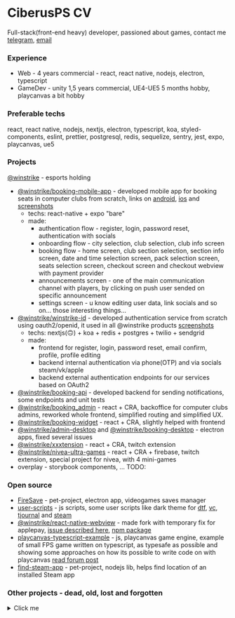 # CiberusPS CV

Full-stack(front-end heavy) developer, passioned about games, contact me [telegram](https://t.me/Ciberus), [email](mailto:ciberus.ps+github@gmail.com)

### **Experience**

- Web - 4 years commercial - react, react native, nodejs, electron, typescript
- GameDev - unity 1,5 years commercial, UE4-UE5 5 months hobby, playcanvas a bit hobby

### **Preferable techs**

react, react native, nodejs, nextjs, electron, typescript, koa, styled-components, eslint, prettier, postgresql, redis, sequelize, sentry, jest, expo, playcanvas, ue5

### **Projects**

[@winstrike](https://winstrike.gg/) - esports holding

- [@winstrike/booking-mobile-app](https://github.com/winstrike/booking-mobile-app) - developed mobile app for booking seats in computer clubs from scratch, links on [android](https://plyay.google.com/store/apps/details?id=gg.winstrike.booking), [ios](https://apps.apple.com/us/app/id1493178030?platform=iphone) and [screenshots](https://drive.google.com/drive/folders/19WL4fDZenSHa6JQpl0V69f9lds3cnyJs?usp=sharing)
  - techs: react-native + expo "bare"
  - made:
    - authentication flow - register, login, password reset, authentication with socials
    - onboarding flow - city selection, club selection, club info screen
    - booking flow - home screen, club section selection, section info screen, date and time selection screen, pack selection screen, seats selection screen, checkout screen and checkout webview with payment provider
    - announcements screen - one of the main communication channel with players, by clicking on push user sended on specific announcement
    - settings screen - u know editing user data, link socials and so on... those interesting things...
- [@winstrike/winstrike-id](https://github.com/winstrike/winstrike-id) - developed authentication service from scratch using oauth2/openid, it used in all @winstrike products [screenshots](https://drive.google.com/drive/folders/1dbAMkge5IVeBQAWo8Nr9KCVQ7PdX1bPA?usp=sharing)
  - techs: nextjs(🙃) + koa + redis + postgres + twilio + sendgrid
  - made:
    - frontend for register, login, password reset, email confirm, profile, profile editing
    - backend internal authentication via phone(OTP) and via socials steam/vk/apple
    - backend external authentication endpoints for our services based on OAuth2
- [@winstrike/booking-api](https://github.com/winstrike/booking-api) - developed backend for sending notifications, some endpoints and unit tests
- [@winstrike/booking_admin](https://github.com/winstrike/booking_admin) - react + CRA, backoffice for computer clubs admins, reworked whole frontend, simplified routing and simplified UX.
- [@winstrike/booking-widget](https://github.com/winstrike/booking-widget) - react + CRA, slightly helped with frontend
- [@winstrike/admin-desktop](https://github.com/winstrike/admin-desktop) and [@winstrike/booking-desktop](https://github.com/winstrike/booking-desktop) - electron apps, fixed several issues
- [@winstrike/xxxtension](https://github.com/winstrike/xxxtension) - react + CRA, twitch extension
- [@winstrike/nivea-ultra-games](https://github.com/winstrike/nivea-ultra-games) - react + CRA + firebase, twitch extension, special project for nivea, with 4 mini-games
- overplay - storybook components, ... TODO:

### Open source

- [FireSave](https://github.com/Ciberusps/FireSave) - pet-project, electron app, videogames saves manager
- [user-scripts](https://github.com/Ciberusps/user-scripts) - js scripts, some user scripts like dark theme for [dtf](https://dtf.ru), [vc](https://vc.ru/), [tjournal](https://tjournal.ru/) and [steam](https://store.steampowered.com/)
- [@winstrike/react-native-webview](https://github.com/winstrike/react-native-webview) - made fork with temporary fix for applepay, [issue described here](https://github.com/react-native-webview/react-native-webview/issues/920#issuecomment-720305564), [npm package](https://github.com/winstrike/react-native-webview/packages/610545)
- [playcanvas-typescript-example](https://github.com/Ciberusps/playcanvas-typescript-example) - js, playcanvas game engine, example of small FPS game written on typescript, as typesafe as possible and showing some approaches on how its possible to write code on with playcanvas [read forum post](https://forum.playcanvas.com/t/example-template-project-with-typescript/25272)
- [find-steam-app](https://github.com/Ciberusps/find-steam-app) - pet-project, nodejs lib, helps find location of an installed Steam app

### Other projects - dead, old, lost and forgotten

<details>
  <summary>Click me</summary>

- [Artifaction.gg](https://artifaction.gg/)

  Site about Artifact | Full-stack developer | 09.2018 | [screenshots](https://drive.google.com/drive/folders/1RidLVceBWTP1dMExlAsfBqtLKODKQVo-?usp=sharing)

  Artifaction.gg - site about [valve](https://www.valvesoftware.com/en/) game - Artifact started by DOTA2/Esports enthusiasts well known in DOTA 2 community([@SirActionSlacks](https://twitter.com/@SirActionSlacks), [@Cyborgmatt](https://twitter.com/@Cyborgmatt), [@SUNSfanTV](https://twitter.com/@SUNSfanTV), [@bukkadota](https://twitter.com/@bukkadota), [@followNoxville](https://twitter.com/@followNoxville)) to build best community project where people may come for anything they want - casual videos, twitch shows, stats, tournaments, hot news, cards info, learning, cardsmith to make their own cards, deck builder, pathfinder and much more.

  I joined the team at the end of september. At start i wanted to make twitch extension - [concept here](https://imgur.com/a/xtcJO9o) later @bukkadota suggest me to help with site development and gave full freedom of choice of technology stack. 
  There was many changes in project structure/tech stack, here some solutions we use:
  - firebase cloud storage as CDN for UGC(raw images, thumbnails...)
  - firebase hosting - for static assets(js, html, css, images, fonts...)
  - cdn.artifaction.gg - repo for fetching images from artifact client and valve API -> processing them(trim, resize, convert) -> and save them in normalized structure. It use [ValveResourceFormat](https://github.com/SteamDatabase/ValveResourceFormat) to decompile assets from client.

  Techs: React, TypeScript, MobX, styled-components, Webpack, Babel, PostgreSQL, Redis, express, Knex.js, Objection.js, Twitch API, Quill, firebase - cloud storage, firebase - hosting, passport, passport-discord, passport-steam, pg, discord.js, nodemon, yarn, yarn workspaces, prettier, sharp, express-session

- [Bubble Text](https://github.com/dkubatko/BubbleText)

  Twitch extension | Front-End developer & Co-founder | 04.2018 | [screenshots](https://drive.google.com/drive/folders/1BqGewZzHA5TSAwPi0dftpX47z6NAYIo1?usp=sharing)

  First of several exts using "Bits in Extensions". Selected by [Twitch.tv](https://twitch.tv/) for feature placement.

  Bubble Text - allows streamers to install an interactive speech bubble on their stream. Viewers can then use bits to get a set of text, animation and bubble style that will be displayed on the stream. By providing a variety of options, bubble text assures a unique and personalized experience for every user. This extension makes viewers feel more engaged by providing a gateway from Twitch to streamer’s screen. For streamers, this extension gives an opportunity to monetize their stream by giving them a portion of each sale.

  Made in collaboration with [@drazzzer](https://twitter.com/drazzzer)(Kubatko Daniil)

  Techs: React, TypeScript, MobX, styled-components, Webpack, socket.io, Twitch API, Twitch Extensions

- [GameStat](https://github.com/Ciberusps/gamestat)

  Twitch extension | Owner | 09.2017 | [screenshots](https://drive.google.com/drive/folders/1sNbjxvxU9S5ONYIgdLiKe2Wjp81BRsth?usp=sharing)

  [Twitch extension](https://dashboard.twitch.tv/extensions/4xthrtbw4oqjxl478qsjspia8vt3ra) provide in-game statistics for the streamers currently support DOTA 2
  Also integrated data from awesome personal esports training lab - GOSU.AI u can read about it here

  Techs: React, Postman, PostgreSQL, Webpack, MobX, Redis, yarn, yarn workspaces, lodash, Twitch API, Twitch Extensions

  Metrics:
    Installs - 2950,
    Uninstalls - 824,
    Activations - 1603,
    Views - 8,477,823,
    Uniq Viewers - 4,899,421,
    Uniq Viewers(09.01-07.02) - 240,888,
    Clicks - 9,927,763,
    Uniq Interactions - 1,123,464,
    Uniq Interactions(09.01-07.02) - 64,278,

- Treasure Simulator 2

  Prototype | Owner | 24.01.2017 | [screenshots](https://drive.google.com/drive/folders/1LLXjpPTuQ2oZtjRJUZdJtH9Wfc0x2GQz?usp=sharing)

  Second version of my "Treasure Simulator DOTA 2" app.
  Refactored and updated "DOTA 2 Wiki Parser" to v2.
  
  Techs: Unity3D, C#, Texture Packer, PVRTC, Photoshop, base64, AES, Visual Studio, Resharper, git, Bitbucket

- Treasure Simulator DOTA 2
  App(Android) | Owner | 07.2015-01.2016 | [screenshots](https://drive.google.com/drive/folders/1GCXxMIleoelPnjUELFFsoc8NutS5F4r6?usp=sharing)

  App simulate opening treasures from DOTA 2.
  Items are parsed from DOTA 2 Wiki with my "DOTA 2 Wiki Parser"

  UPDATE: currently unavalable due to changed Google Play policies, need to rebuild app and publish again

  Metrics
    Installs - 53.48K,
    Average rating - 4.04,

- [DOTA 2 Wiki Parser v2](https://github.com/Ciberusps/DOTA2WikiParser-V2)

  Unity3D app | Owner | 24.01.2017 | [screenshots](https://drive.google.com/drive/folders/1f90i-dzKWVPdOX8FL9x-P8X2onVR-j2E?usp=sharing)

  Moved to Unity codebase of "DOTA 2 Wiki Parser" with updated UI. Made for "Treasure Simulator 2" project

  Techs: Unity3D, HtmlAgilityPack, Json.NET

- [DOTA 2 Wiki Parser](https://github.com/Ciberusps/DOTA2WikiParser)
  .NET app | Owner | 07.2015-01.2016 | [screenshots](https://drive.google.com/drive/folders/1onh7GwZ3jwnA8vEfDSsNAELFvGOaOgvl?usp=sharing)

  DOTA 2 Wiki(dota2.gamepedia.com) parser for "Treasure Simulator DOTA 2" project.

  Techs: C#, .NET, Visual Studio, Resharper, HtmlAgilityPack, MetroUI, MiniJSON

- [FilmSearch](https://github.com/Ciberusps/FilmSearch) - [screenshots](https://drive.google.com/drive/folders/1heH23KzEVfOLYKyKstQUVjo2dVF7XpMq?usp=sharing)
- [Yandex Mobilization 2016](https://github.com/Ciberusps/YandexMobilization) - [screenshots](https://drive.google.com/drive/folders/1EfgUdYRu1t3mWhriPp-LVpuJeoMVnQNM?usp=sharing)
- [InstaGallery](https://github.com/Ciberusps/insta-gallery)

</details>

